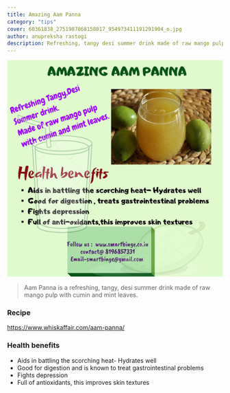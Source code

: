 ```yaml
---
title: Amazing Aam Panna
category: "tips"
cover: 60361838_2751907868158017_954973411191291904_o.jpg
author: anupreksha rastogi
description: Refreshing, tangy desi summer drink made of raw mango pulp with cumin and mint leaves.
---
```


![Aam Panna](60361838_2751907868158017_954973411191291904_o.jpg)

> Aam Panna is a refreshing, tangy, desi summer drink made of raw mango pulp with cumin and mint leaves.

### Recipe

https://www.whiskaffair.com/aam-panna/

### Health benefits

- Aids in battling the scorching heat- Hydrates well
- Good for digestion and is known to treat gastrointestinal problems
- Fights depression
- Full of antioxidants, this improves skin textures
